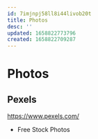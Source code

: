 ```yaml
---
id: 7imjnpj58ll8i44livob20t
title: Photos
desc: ''
updated: 1658822773796
created: 1658822709287
---
```

# Photos

## Pexels
https://www.pexels.com/
- Free Stock Photos
